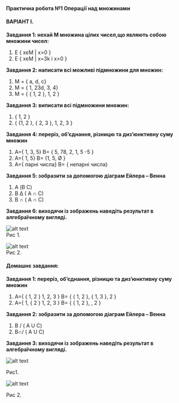 #### **Практична робота №1 Операції над множинами**

#### **ВАРІАНТ І.**

**Завдання 1: нехай М множина цілих чисел,що являють собою множини чисел:**
1.	Е { xєМ | х>0 }
2.	Е { xєМ | х=3k і х>0 }

**Завдання 2: написати всі можливі підмножини для множин:**                              
1.	М = { a, d, c}
2.	М = { 1, 23d, 3, 4}
3.	М = { { 1, 2 }, 1, 2 }

 **Завдання 3: виписати всі підмножини множин:**             
1.	{ 1, 2 }
2.	{ {1, 2 }, { 2, 3 }, 1, 2, 3 }

**Завдання 4: переріз, об’єднання, різницю та диз’юнктивну суму множин**      
1.	A={ 1, 3, 5}  B= { 5, 78, 2, 1, 5 -5 }
2.	A={ 1, 5}  B= {1, 5, Ø }
3.	A={ парні числа}  B= { непарні числа}


**Завдання 5: зобразити за допомогою діаграм Ейлера – Венна**
1.	А  (B C)
2.	B ∆ ( A ∩ C)
3.	B ∩ ( A ∩ C)

**Завдання 6: виходячи із зображень наведіть результат в алгебраїчному вигляді.**                                                                       

![alt text]({{site.baseurl}}/img/images/ris1.png)                              
Рис 1.                                                             

![alt text]({{site.baseurl}}/img/images/ris2.png)                        
Рис 2.                                                              

#### **Домашнє завдання:**

**Завдання 1: переріз, об’єднання, різницю та диз’юнктивну суму множин**

1.	A={ { 1, 2 } 1, 2, 3 }  B= { { 1, 2 }, { 1, 3 }, 2 }
2.	A={  1, { 2 } 1, 2, 3 }  B= { { 1, 2 }, , 2 }

**Завдання 2: зобразити за допомогою діаграм Ейлера – Венна**
1.	B / ( A U C)
2.	B∩/ ( A U C)

**Завдання 3: виходячи із зображень наведіть результат в алгебраїчному вигляді.**

![alt text]({{site.baseurl}}/img/images/ris3.png)

Рис1.                          

![alt text]({{site.baseurl}}/img/images/ris4.png)

Рис 2.
